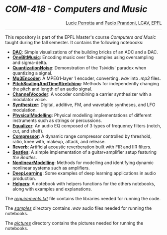 # <i>COM-418 - Computers and Music</i>

<div align="right"><a href="https://people.epfl.ch/lucie.perrotta">Lucie Perrotta</a> and <a href="https://people.epfl.ch/paolo.prandoni">Paolo Prandoni</a>, <a href="https://www.epfl.ch/labs/lcav/">LCAV, EPFL</a></div>

---
This repository is part of the EPFL Master's course *Computers and Music* taught during the fall semester. It contains the following notebooks:
- **[DAC](./DAC.ipynb)**: Simple visualizations of the building bricks of an ADC and a DAC.
- **[OneBitMusic](./OneBitMusic.ipynb)**: Encoding music over 1bit-samples using oversampling and sigma-delta.
- **[QuantizationNoise](./QuantizationNoise.ipynb)**: Demonstration of the Tsividis' paradox when quantizing a signal.
- **[Mp3Encoder](./Mp3Encoder/Mp3Encoder.ipynb)**: A MPEG1-layer 1 encoder, converting *.wav* into *.mp3* files.
- **[PitchScalingAndTimeStretching](./PitchScalingAndTimeStretching.ipynb)**: Methods for independently changing the pitch and length of an audio signal.
- **[ChannelVocoder](./ChannelVocoder.ipynb)**: A vocoder combining a carrier synthesizer with a modulator voice.
- **[Synthesizer](./Synthesizer.ipynb)**: Digital, additive, FM, and wavetable syntheses, and LFO modulation.
- **[PhysicalModelling](./PhysicalModelling.ipynb)**: Physical modelling implementations of different instruments such as strings or percussions.
- **[Equalizer](./Equalizer.ipynb)**: An audio EQ composed of 3 types of frequency filters (notch, cut, and shelf).
- **[Compressor](./Compressor.ipynb)**: A dynamic range compressor controlled by threshold, ratio, knee with, makeup, attack, and release.
- **[Reverb](./Reverb.ipynb)**: Artificial acoustic reverberation built with FIR and IIR filters.
- **[Beatles](./Beatles.ipynb)**: A simple implementation of a guitar+amplifier setup featuring _the Beatles_.
- **[NonlinearModelling](./NonlinearModelling.ipynb)**: Methods for modelling and identifying dynamic nonlinear systems such as amplifiers.
- **[DeepLearning](./DeepLearning.ipynb)**: Some examples of deep learning applications in audio production.
- **[Helpers](./Helpers.ipynb)**: A notebook with helpers functions for the others notebooks, along with examples and explanations.

The *[requirements.txt](./requirements.txt)* file contains the libraries needed for running the code.

The *[samples](./samples/)* directory contains *.wav* audio files needed for running the notebooks.

The *[pictures](./pictures/)* directory contains the pictures needed for running the notebooks.
